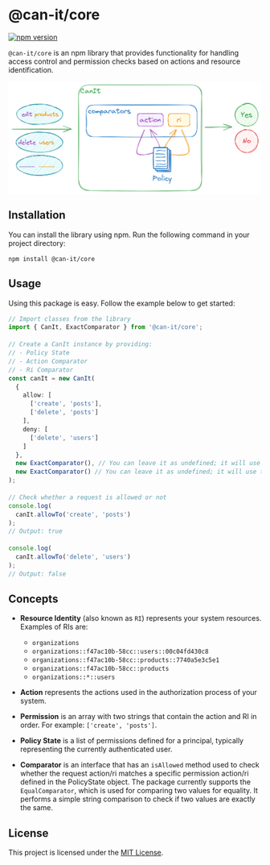 # @can-it/core

[![npm version](https://img.shields.io/npm/v/@can-it/core.svg?style=flat-square)](https://www.npmjs.org/package/@can-it/core)

`@can-it/core` is an npm library that provides functionality for handling access control and permission checks based on actions and resource identification.

<div style="width: 100%; display: flex; justify-content: center;">
  <img  src="../../assets/core.png" width="600px" caption="Overview">
</div>

## Installation

You can install the library using npm. Run the following command in your project directory:

```shell
npm install @can-it/core
```

## Usage

Using this package is easy. Follow the example below to get started:

```typescript
// Import classes from the library
import { CanIt, ExactComparator } from '@can-it/core';

// Create a CanIt instance by providing:
// - Policy State
// - Action Comparator
// - Ri Comparator
const canIt = new CanIt(
  {
    allow: [
      ['create', 'posts'],
      ['delete', 'posts']
    ],
    deny: [
      ['delete', 'users']
    ]
  },
  new ExactComparator(), // You can leave it as undefined; it will use the ExactComparator as the default.
  new ExactComparator() // You can leave it as undefined; it will use the ExactComparator as the default.
);

// Check whether a request is allowed or not
console.log(
  canIt.allowTo('create', 'posts')
);
// Output: true

console.log(
  canIt.allowTo('delete', 'users')
);
// Output: false
```

## Concepts

- **Resource Identity** (also known as `RI`) represents your system resources. Examples of RIs are:
  - `organizations`
  - `organizations::f47ac10b-58cc::users::00c04fd430c8`
  - `organizations::f47ac10b-58cc::products::7740a5e3c5e1`
  - `organizations::f47ac10b-58cc::products`
  - `organizations::*::users`

- **Action** represents the actions used in the authorization process of your system.

- **Permission** is an array with two strings that contain the action and RI in order. For example: `['create', 'posts']`.

- **Policy State** is a list of permissions defined for a principal, typically representing the currently authenticated user.

- **Comparator** is an interface that has an `isAllowed` method used to check whether the request action/ri matches a specific permission action/ri defined in the PolicyState object. The package currently supports the `EqualComparator`, which is used for comparing two values for equality. It performs a simple string comparison to check if two values are exactly the same.

## License

This project is licensed under the [MIT License](/LICENSE).
